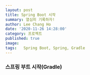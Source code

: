 ```yaml
---
layout: post
title: Spring Boot 시작
summary: 열심히 기록하자!
author: Lee Chang Ho
date: '2020-11-26 14:28:00'
category: 프로젝트
published: true
image:  
tags:   Spring Boot, Spring, Gradle
---
```


### 스프링 부트 시작(Gradle)
